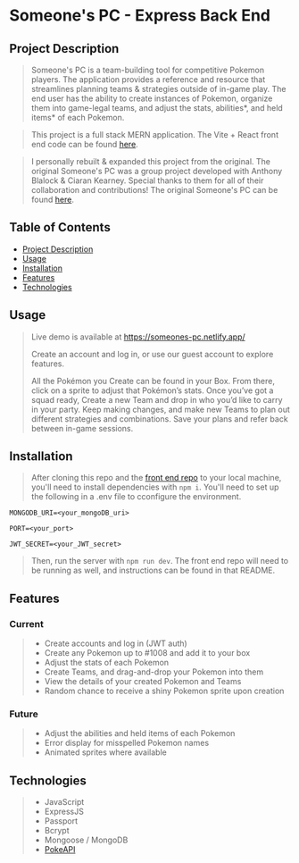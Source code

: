 # Someone's PC - Express Back End


## Project Description

> Someone's PC is a team-building tool for competitive Pokemon players. The application provides a reference and resource that streamlines planning teams & strategies outside of in-game play. The end user has the ability to create instances of Pokemon, organize them into game-legal teams, and adjust the stats, abilities*, and held items* of each Pokemon. 

> This project is a full stack MERN application. The Vite + React front end code can be found [here](https://github.com/mgballou/react-someonespc).

> I personally rebuilt & expanded this project from the original. The original Someone's PC was a group project developed with Anthony Blalock & Ciaran Kearney. Special thanks to them for all of their collaboration and contributions! The original Someone's PC can be found [here](https://github.com/mgballou/someones-pc).


## Table of Contents

- [Project Description](#project-description)
- [Usage](#usage)
- [Installation](#installation)
- [Features](#features)
- [Technologies](#technologies)


## Usage

> Live demo is available at https://someones-pc.netlify.app/
>
> Create an account and log in, or use our guest account to explore features.
> 
> All the Pokémon you Create can be found in your Box. From there, click on a sprite to adjust that Pokémon’s stats. Once you’ve got a squad ready, Create a new Team and drop in who you’d like to carry in your party. Keep making changes, and make new Teams to plan out different strategies and combinations. Save your plans and refer back between in-game sessions.


## Installation

> After cloning this repo and the [front end repo](https://github.com/mgballou/react-someonespc) to your local machine, you'll need to install dependencies with `npm i`. You'll need to set up the following in a .env file to cconfigure the environment.


```
MONGODB_URI=<your_mongoDB_uri>

PORT=<your_port>

JWT_SECRET=<your_JWT_secret>

```

> Then, run the server with `npm run dev`. The front end repo will need to be running as well, and instructions can be found in that README.

## Features

### Current

> * Create accounts and log in (JWT auth)
> * Create any Pokemon up to #1008 and add it to your box
> * Adjust the stats of each Pokemon
> * Create Teams, and drag-and-drop your Pokemon into them
> * View the details of your created Pokemon and Teams
> * Random chance to receive a shiny Pokemon sprite upon creation

### Future
> * Adjust the abilities and held items of each Pokemon
> * Error display for misspelled Pokemon names
> * Animated sprites where available

## Technologies

> * JavaScript
> * ExpressJS
> * Passport
> * Bcrypt
> * Mongoose / MongoDB
> * [PokeAPI](https://pokeapi.co/)
